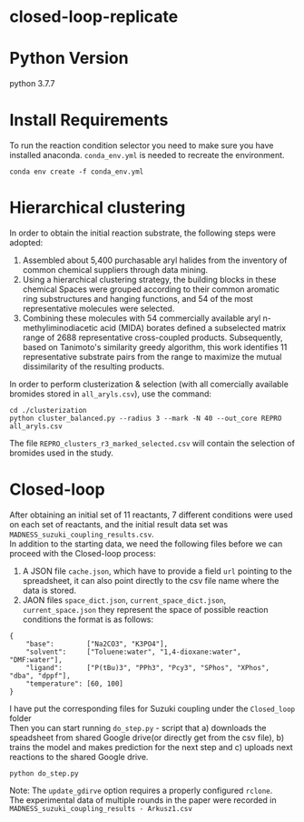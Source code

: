 # closed-loop-replicate
# Python Version
python 3.7.7
# Install Requirements
To run the reaction condition selector you need to make sure you have installed anaconda. ```conda_env.yml``` is needed to recreate the environment.
```
conda env create -f conda_env.yml
```

# Hierarchical clustering
In order to obtain the initial reaction substrate, the following steps were adopted:<br>
1. Assembled about 5,400 purchasable aryl halides from the inventory of common chemical suppliers through data mining.<br>
2. Using a hierarchical clustering strategy, the building blocks in these chemical Spaces were grouped according to their common aromatic ring substructures and hanging functions, and 54 of the most representative molecules were selected.<br>
3. Combining these molecules with 54 commercially available aryl n-methyliminodiacetic acid (MIDA) borates defined a subselected matrix range of 2688 representative cross-coupled products. Subsequently, based on Tanimoto's similarity greedy algorithm, this work identifies 11 representative substrate pairs from the range to maximize the mutual dissimilarity of the resulting products.<br>

In order to perform clusterization & selection (with all comercially available bromides stored in `all_aryls.csv`), use the command:<br>
```
cd ./clusterization
python cluster_balanced.py --radius 3 --mark -N 40 --out_core REPRO  all_aryls.csv
```
The file ```REPRO_clusters_r3_marked_selected.csv``` will contain the selection of bromides used in the study.<br>

# Closed-loop
After obtaining an initial set of 11 reactants, 7 different conditions were used on each set of reactants, and the initial result data set was ```MADNESS_suzuki_coupling_results.csv```.<br>
In addition to the starting data, we need the following files before we can proceed with the Closed-loop process:<br>
1. A JSON file ```cache.json```, which have to provide a field ``url`` pointing to the spreadsheet, it can also point directly to the csv file name where the data is stored.<br>
2. JAON files ```space_dict.json```, ```current_space_dict.json```, ```current_space.json``` they represent the space of possible reaction conditions the format is as follows:
```
{
	"base":        ["Na2CO3", "K3PO4"], 
	"solvent":     ["Toluene:water", "1,4-dioxane:water", "DMF:water"],
	"ligand":      ["P(tBu)3", "PPh3", "Pcy3", "SPhos", "XPhos", "dba", "dppf"],
	"temperature": [60, 100]
}
```
I have put the corresponding files for Suzuki coupling under the ```Closed_loop``` folder <br>
Then you can start running ```do_step.py``` - script that a) downloads the speadsheet from shared Google drive(or directly get from the csv file), b) trains the model and makes prediction for the next step and c) uploads next reactions to the shared Google drive.<br>
```
python do_step.py
```
Note: The ```update_gdirve``` option requires a properly configured ```rclone```.<br>
The experimental data of multiple rounds in the paper were recorded in ```MADNESS_suzuki_coupling_results - Arkusz1.csv```


   

